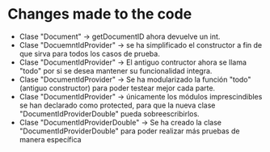 # Changes made to the code
- Clase "Document" -> getDocumentID ahora devuelve un int.
- Clase "DocuemntIdProvider" -> se ha simplificado el constructor a fin de que sirva para todos los casos de prueba.
- Clase "DocumentIdProvider" -> El antiguo contructor ahora se llama "todo" por si se desea mantener su funcionalidad integra.
- Clase "DocumentIdProvider" -> Se ha modularizado la función "todo" (antiguo constructor) para poder testear mejor cada parte.
- Clase "DocumentIdProvider" -> únicamente los módulos imprescindibles se han declarado como protected, para que la nueva clase "DocumentIdProviderDouble" pueda sobreescribirlos.
- Clase "DocumentIdProviderDouble" -> Se ha creado la clase "DocumentIdProviderDouble" para poder realizar más pruebas de manera específica
